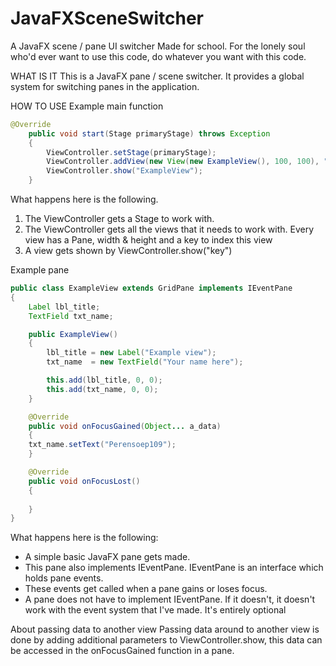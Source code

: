 # JavaFXSceneSwitcher

A JavaFX scene / pane UI switcher
Made for school.
For the lonely soul who'd ever want to use this code, do whatever you want with this code.

WHAT IS IT
This is a JavaFX pane / scene switcher.
It provides a global system for switching panes in the application. 

HOW TO USE
Example main function
```java
@Override
    public void start(Stage primaryStage) throws Exception
    {
        ViewController.setStage(primaryStage);
        ViewController.addView(new View(new ExampleView(), 100, 100), "ExampleView");
        ViewController.show("ExampleView");
    }
```

What happens here is the following.
1. The ViewController gets a Stage to work with.
2. The ViewController gets all the views that it needs to work with.
	Every view has a Pane, width & height and a key to index this view
3. A view gets shown by ViewController.show("key")

Example pane
```java
public class ExampleView extends GridPane implements IEventPane
{
    Label lbl_title;
    TextField txt_name;

    public ExampleView()
    {
        lbl_title = new Label("Example view");
        txt_name  = new TextField("Your name here");

        this.add(lbl_title, 0, 0);
        this.add(txt_name, 0, 0);
    }

    @Override
    public void onFocusGained(Object... a_data)
    {
	txt_name.setText("Perensoep109");
    }

    @Override
    public void onFocusLost()
    {
		
    }
}
```

What happens here is the following:
* A simple basic JavaFX pane gets made.
* This pane also implements IEventPane. IEventPane is an interface which holds pane events.
* These events get called when a pane gains or loses focus.
* A pane does not have to implement IEventPane. If it doesn't, it doesn't work with the event system that I've made. It's entirely optional

About passing data to another view
Passing data around to another view is done by adding additional parameters to ViewController.show, this data can be accessed in the onFocusGained function in a pane.
